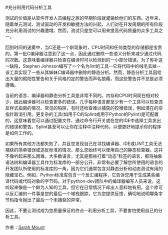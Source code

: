 #充分利用代码分析工具

测试的价值是从软件开发人员编程之旅的早期阶段就灌输给他们的东西。近年来，随着单元测试、测试驱动的开发和敏捷方法的兴起，人们对在开发周期的所有阶段充分利用测试的兴趣激增。然而，测试只是您可以用来提高代码质量的众多工具之一。

回到时间的迷雾中，当C还是一个新现象时，CPU时间和任何类型的存储都是宝贵的。第一批C编译器注意到了这一点，因此通过删除一些语义分析来减少通过代码的次数。这意味着编译器只检查在编译时可以检测到的一小部分错误。为了弥补这一缺陷，Stephen Johnson编写了一个名为*lint*的工具--它将代码中的绒毛去掉--该工具实现了一些从其姊妹C编译器中删除的静态分析。然而，静态分析工具因给出大量的假阳性警告和关于风格约定的警告而声名狼藉，而这些警告并不总是必须遵循。

当前的语言、编译器和静态分析工具是非常不同的。内存和CPU时间现在相对较少，因此编译器可以检查更多的错误。几乎每种语言都至少有一个工具可以检查违反样式指南的情况、常见的陷阱，有时还检查难以捕获的狡猾错误，例如潜在的空指针取消引用。更复杂的工具(如用于C的Splint或用于Python的Pylint)是可配置的，这意味着您可以通过配置文件、通过命令行开关或在您的IDE中选择工具发出的错误和警告。Splint甚至可以让你在注释中注释代码，以便更好地提示你的程序是如何工作的。

如果所有其他方法都失败了，并且您发现自己在寻找编译器、IDE或LINT工具无法捕获的简单错误或违反标准的情况，那么您始终可以使用自己的静态检查器。这并不像听起来那么困难。大多数语言，尤其是那些打着“动态”标签的语言，都将抽象语法树和编译器工具作为标准库的一部分公开。非常有必要了解您所使用的语言的开发团队所使用的标准库的一角，因为它们通常包含对静态分析和动态测试有用的隐藏宝石。例如，Python标准库包含一个反汇编程序，它告诉您用于生成某些编译代码或代码对象的字节码。对于python-dev团队中的编译器编写人员来说，这听起来像是一个鲜为人知的工具，但它在日常情况下却出人意料地有用。这个库可以反汇编的一件事是您的最后一个堆栈跟踪，它为您提供反馈，确切地说明哪条字节码指令抛出了最后一个未捕获的异常。

因此，不要让测试成为您质量保证的终点--利用分析工具，不要害怕使用自己的分析工具。

作者：[Sarah Mount](http://programmer.97things.oreilly.com/wiki/index.php/Sarah_Mount)